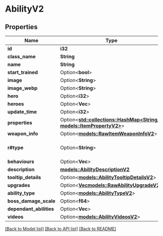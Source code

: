 # AbilityV2

## Properties

Name | Type | Description | Notes
------------ | ------------- | ------------- | -------------
**id** | **i32** |  | 
**class_name** | **String** |  | 
**name** | **String** |  | 
**start_trained** | Option<**bool**> |  | [optional]
**image** | Option<**String**> |  | [optional]
**image_webp** | Option<**String**> |  | [optional]
**hero** | Option<**i32**> |  | [optional]
**heroes** | Option<**Vec<i32>**> |  | [optional]
**update_time** | Option<**i32**> |  | [optional]
**properties** | Option<[**std::collections::HashMap<String, models::ItemPropertyV2>**](ItemPropertyV2.md)> |  | [optional]
**weapon_info** | Option<[**models::RawItemWeaponInfoV2**](RawItemWeaponInfoV2.md)> |  | [optional]
**r#type** | Option<**String**> |  | [optional][default to ability]
**behaviours** | Option<**Vec<String>**> |  | [optional]
**description** | [**models::AbilityDescriptionV2**](AbilityDescriptionV2.md) |  | 
**tooltip_details** | Option<[**models::AbilityTooltipDetailsV2**](AbilityTooltipDetailsV2.md)> |  | [optional]
**upgrades** | Option<[**Vec<models::RawAbilityUpgradeV2>**](RawAbilityUpgradeV2.md)> |  | [optional]
**ability_type** | Option<[**models::AbilityTypeV2**](AbilityTypeV2.md)> |  | [optional]
**boss_damage_scale** | Option<**f64**> |  | [optional]
**dependant_abilities** | Option<**Vec<String>**> |  | [optional]
**videos** | Option<[**models::AbilityVideosV2**](AbilityVideosV2.md)> |  | [optional]

[[Back to Model list]](../README.md#documentation-for-models) [[Back to API list]](../README.md#documentation-for-api-endpoints) [[Back to README]](../README.md)


